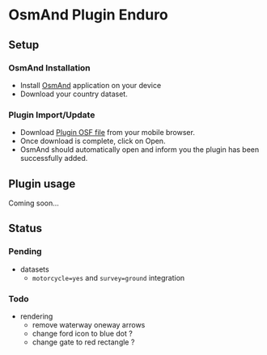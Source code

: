 # OsmAnd Plugin Enduro

## Setup

### OsmAnd Installation

- Install [OsmAnd](https://osmand.net/) application on your device
- Download your country dataset.

### Plugin Import/Update

- Download [Plugin OSF file](https://github.com/cmoffroad/osmand-plugin-enduro/raw/master/build/enduro-plugin-latest.osf) from your mobile browser.
- Once download is complete, click on Open.
- OsmAnd should automatically open and inform you the plugin has been successfully added.

## Plugin usage

Coming soon...

## Status

### Pending

- datasets
  - `motorcycle=yes` and `survey=ground` integration

### Todo

- rendering
  - remove waterway oneway arrows
  - change ford icon to blue dot ?
  - change gate to red rectangle ?